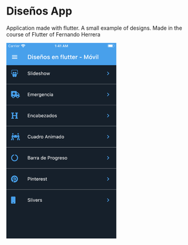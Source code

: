 # Diseños App

Application made with flutter. A small example of designs. Made in the course of Flutter of Fernando Herrera

<div class="d-flex">
<img src="images/home.png" width="290">
<!-- <img src="images/slideshow.png" width="290">
<img src="images/slideshow1.png" width="290">
<img src="images/emergency.png" width="290">
<img src="images/emergenc1.png" width="290">
<img src="images/progress.png" width="290">
<img src="images/progress1.png" width="290">
<img src="images/pinterest.png" width="290">
<img src="images/pinterest1.png" width="290">
<img src="images/menu.png" width="290">
<img src="images/darkmode1.png" width="290">
<img src="images/darkmode2.png" width="290">
<img src="images/darkmode3.png" width="290"> -->
</div>

